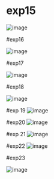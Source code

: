 # exp15

![image](https://github.com/Mahishaw/TOC/assets/117896534/d778cc5e-6bbb-4b1c-9f62-0ce7f0c9e1b5)

#exp16

![image](https://github.com/Mahishaw/TOC/assets/117896534/c4296777-4506-498a-8ba0-303dc626d0b0)

#exp17

![image](https://github.com/Mahishaw/TOC/assets/117896534/f4e11a16-e6ef-4315-823c-961814b5ac90)


#exp18

![image](https://github.com/Mahishaw/TOC/assets/117896534/897ac60a-2762-4bef-9cf5-75b3aeebb1e3)


#exp 19
![image](https://github.com/Mahishaw/TOC/assets/117896534/50fea83a-c616-4b9d-8863-c5c03e9f613d)


#exp20
![image](https://github.com/Mahishaw/TOC/assets/117896534/4864d659-10cf-4765-983f-50d362856d6d)

#exp 21
![image](https://github.com/Mahishaw/TOC/assets/117896534/be71e4d8-3fb4-4129-9983-910c4733e6fc)

#exp22
![image](https://github.com/Mahishaw/TOC/assets/117896534/e13683ee-bffc-4f5f-99fa-abf87ee08c3f)

#exp23

![image](https://github.com/Mahishaw/TOC/assets/117896534/f28c4f71-7369-4b62-aa9c-3de7b1a00731)

